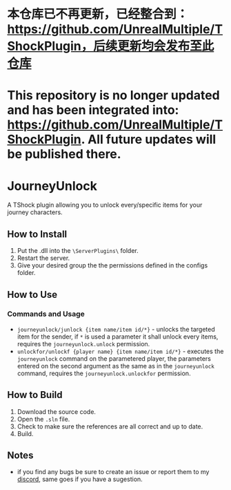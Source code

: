 # 本仓库已不再更新，已经整合到：https://github.com/UnrealMultiple/TShockPlugin，后续更新均会发布至此仓库
# This repository is no longer updated and has been integrated into: https://github.com/UnrealMultiple/TShockPlugin. All future updates will be published there.
# JourneyUnlock
A TShock plugin allowing you to unlock every/specific items for your journey characters.

## How to Install
1. Put the .dll into the `\ServerPlugins\` folder.
2. Restart the server.
3. Give your desired group the the permissions defined in the configs folder.

## How to Use
### Commands and Usage
- `journeyunlock/junlock {item name/item id/*}` - unlocks the targeted item for the sender, if `*` is used a parameter it shall unlock every items, requires the `journeyunlock.unlock` permission.
- `unlockfor/unlockf {player name} {item name/item id/*}` - executes the `journeyunlock` command on the parametered player, the parameters entered on the second argument as the same as in the `journeyunlock` command, requires the `journeyunlock.unlockfor` permission.

## How to Build
1. Download the source code.
2. Open the `.sln` file.
3. Check to make sure the references are all correct and up to date.
4. Build.

## Notes
- if you find any bugs be sure to create an issue or report them to my [discord](https://discord.gg/e465y7Xeba), same goes if you have a sugestion.
